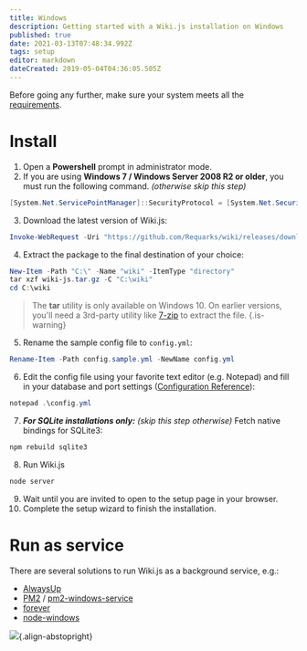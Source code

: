 ```yaml
---
title: Windows
description: Getting started with a Wiki.js installation on Windows
published: true
date: 2021-03-13T07:48:34.992Z
tags: setup
editor: markdown
dateCreated: 2019-05-04T04:36:05.505Z
---
```


Before going any further, make sure your system meets all the [requirements](/install/requirements).

# Install

1. Open a **Powershell** prompt in administrator mode.
2. If you are using **Windows 7 / Windows Server 2008 R2 or older**, you must run the following command. *(otherwise skip this step)*
  ```powershell
  [System.Net.ServicePointManager]::SecurityProtocol = [System.Net.SecurityProtocolType]::Tls12
  ```
3. Download the latest version of Wiki.js:
  ```powershell
  Invoke-WebRequest -Uri "https://github.com/Requarks/wiki/releases/download/2.5.191/wiki-js-windows.tar.gz" -OutFile "wiki-js.tar.gz"
  ```

4. Extract the package to the final destination of your choice:
  ```powershell
  New-Item -Path "C:\" -Name "wiki" -ItemType "directory"
  tar xzf wiki-js.tar.gz -C "C:\wiki"
  cd C:\wiki
  ```
  > The **tar** utility is only available on Windows 10. On earlier versions, you'll need a 3rd-party utility like [7-zip](https://www.7-zip.org/) to extract the file.
  {.is-warning}
5. Rename the sample config file to `config.yml`:
  ```powershell
  Rename-Item -Path config.sample.yml -NewName config.yml
  ```
6. Edit the config file using your favorite text editor (e.g. Notepad) and fill in your database and port settings ([Configuration Reference](/install/config)):
  ```powershell
  notepad .\config.yml
  ```
7. ***For SQLite installations only:*** *(skip this step otherwise)* Fetch native bindings for SQLite3:
  ```bash
  npm rebuild sqlite3
  ```
8. Run Wiki.js
  ```powershell
  node server
  ```
9. Wait until you are invited to open to the setup page in your browser.
10. Complete the setup wizard to finish the installation.

# Run as service

There are several solutions to run Wiki.js as a background service, e.g.:

- [AlwaysUp](https://www.coretechnologies.com/products/AlwaysUp/)
- [PM2](http://pm2.keymetrics.io/) / [pm2-windows-service](https://www.npmjs.com/package/pm2-windows-service)
- [forever](https://www.npmjs.com/package/forever)
- [node-windows](https://github.com/coreybutler/node-windows)

![](https://a.icons8.com/djxbtnYm/GBjHDS/svg.svg){.align-abstopright}